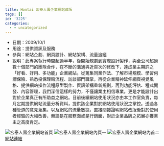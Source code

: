 ```yaml
---
title: Hontai 宏泰人壽企業網站改版
tags: []
id: '3225'
categories:
  - - uncategorized
---
```


*   日期：2009/10/1
*   用途：提供資訊及服務
*   參與：網站企劃、網頁設計、網站架構、流量追縱
*   說明：此專案執行時間超過半年，從開始規劃到實際設計製作，與全公司超過數十個部門的團隊合作，在不斷的溝通與近百次的修改下，達成業主期許之「好看、好用、多功能」企業網站。從蒐集同業作法、了解市場規模、學習何謂保險、熟悉投保理賠流程、訪談部門職掌，再從企業精神延伸網頁視覺風格、提供網站操作流程原型製作、資訊架構重新規劃，再到功能評估、程式開發、內容管理，我們深信這樣的努力，不僅讓業主相信專業，更是才能設計出對於企業真正有所助益之網站。目前後續網站使用狀況亦由本工作室負責，每月定期提供網站流量分析資料，提供該企業對於網站使用狀況之掌控。透過各種管道的意見蒐集，以及網站的流量數據，直接間接證明網站改版後對於使用者經驗的大幅改善，無論是在服務面或是行銷面，對於企業品牌之拓展亦獲業主之高度肯定。

![宏泰人壽企業網站首頁](https://oberonlai.blog/wp-content/uploads/web/hontai01.jpg) ![宏泰人壽企業網站內頁一](https://oberonlai.blog/wp-content/uploads/web/hontai02.jpg) ![宏泰人壽企業網站內首二](https://oberonlai.blog/wp-content/uploads/web/hontai03.jpg) [網站連結](http://www.hontai.com.tw)